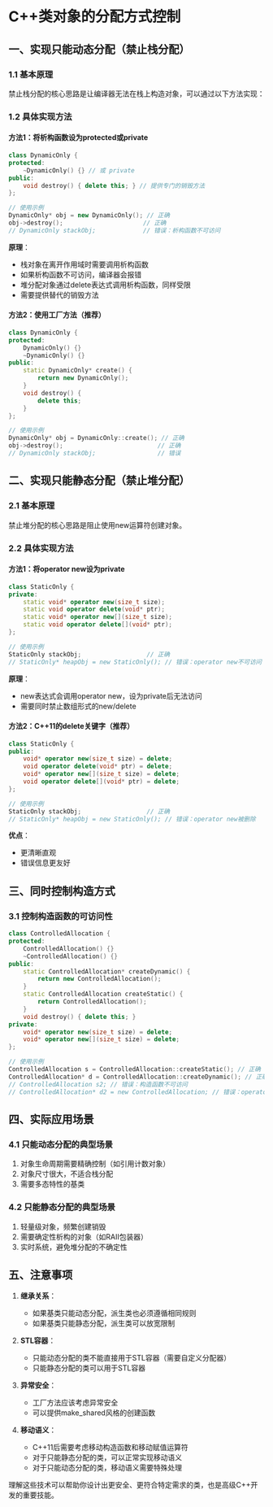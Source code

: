 # C++类对象的分配方式控制


## 一、实现只能动态分配（禁止栈分配）

### 1.1 基本原理
禁止栈分配的核心思路是让编译器无法在栈上构造对象，可以通过以下方法实现：

### 1.2 具体实现方法

#### 方法1：将析构函数设为protected或private

```cpp
class DynamicOnly {
protected:
    ~DynamicOnly() {} // 或 private
public:
    void destroy() { delete this; } // 提供专门的销毁方法
};

// 使用示例
DynamicOnly* obj = new DynamicOnly(); // 正确
obj->destroy();                      // 正确
// DynamicOnly stackObj;             // 错误：析构函数不可访问
```

**原理**：
- 栈对象在离开作用域时需要调用析构函数
- 如果析构函数不可访问，编译器会报错
- 堆分配对象通过delete表达式调用析构函数，同样受限
- 需要提供替代的销毁方法



#### 方法2：使用工厂方法（推荐）

```cpp
class DynamicOnly {
protected:
    DynamicOnly() {}
    ~DynamicOnly() {}
public:
    static DynamicOnly* create() {
        return new DynamicOnly();
    }
    void destroy() {
        delete this;
    }
};

// 使用示例
DynamicOnly* obj = DynamicOnly::create(); // 正确
obj->destroy();                          // 正确
// DynamicOnly stackObj;                 // 错误
```

## 二、实现只能静态分配（禁止堆分配）

### 2.1 基本原理
禁止堆分配的核心思路是阻止使用new运算符创建对象。

### 2.2 具体实现方法

#### 方法1：将operator new设为private

```cpp
class StaticOnly {
private:
    static void* operator new(size_t size);
    static void operator delete(void* ptr);
    static void* operator new[](size_t size);
    static void operator delete[](void* ptr);
};

// 使用示例
StaticOnly stackObj;                  // 正确
// StaticOnly* heapObj = new StaticOnly(); // 错误：operator new不可访问
```

**原理**：
- new表达式会调用operator new，设为private后无法访问
- 需要同时禁止数组形式的new/delete

#### 方法2：C++11的delete关键字（推荐）

```cpp
class StaticOnly {
public:
    void* operator new(size_t size) = delete;
    void operator delete(void* ptr) = delete;
    void* operator new[](size_t size) = delete;
    void operator delete[](void* ptr) = delete;
};

// 使用示例
StaticOnly stackObj;                  // 正确
// StaticOnly* heapObj = new StaticOnly(); // 错误：operator new被删除
```

**优点**：
- 更清晰直观
- 错误信息更友好

## 三、同时控制构造方式

### 3.1 控制构造函数的可访问性

```cpp
class ControlledAllocation {
protected:
    ControlledAllocation() {}
    ~ControlledAllocation() {}
public:
    static ControlledAllocation* createDynamic() {
        return new ControlledAllocation();
    }
    static ControlledAllocation createStatic() {
        return ControlledAllocation();
    }
    void destroy() { delete this; }
private:
    void* operator new(size_t size) = delete;
    void* operator new[](size_t size) = delete;
};

// 使用示例
ControlledAllocation s = ControlledAllocation::createStatic(); // 正确
ControlledAllocation* d = ControlledAllocation::createDynamic(); // 正确
// ControlledAllocation s2; // 错误：构造函数不可访问
// ControlledAllocation* d2 = new ControlledAllocation; // 错误：operator new被删除
```

## 四、实际应用场景

### 4.1 只能动态分配的典型场景
1. 对象生命周期需要精确控制（如引用计数对象）
2. 对象尺寸很大，不适合栈分配
3. 需要多态特性的基类

### 4.2 只能静态分配的典型场景
1. 轻量级对象，频繁创建销毁
2. 需要确定性析构的对象（如RAII包装器）
3. 实时系统，避免堆分配的不确定性

## 五、注意事项

1. **继承关系**：
   - 如果基类只能动态分配，派生类也必须遵循相同规则
   - 如果基类只能静态分配，派生类可以放宽限制

2. **STL容器**：
   - 只能动态分配的类不能直接用于STL容器（需要自定义分配器）
   - 只能静态分配的类可以用于STL容器

3. **异常安全**：
   - 工厂方法应该考虑异常安全
   - 可以提供make_shared风格的创建函数

4. **移动语义**：
   - C++11后需要考虑移动构造函数和移动赋值运算符
   - 对于只能静态分配的类，可以正常实现移动语义
   - 对于只能动态分配的类，移动语义需要特殊处理

理解这些技术可以帮助你设计出更安全、更符合特定需求的类，也是高级C++开发的重要技能。
